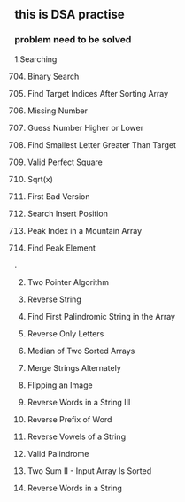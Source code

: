 ## this is DSA practise


### problem need to be solved

1.Searching

704. Binary Search

2089. Find Target Indices After Sorting Array

268. Missing Number

374. Guess Number Higher or Lower

744. Find Smallest Letter Greater Than Target

367. Valid Perfect Square

69. Sqrt(x)

278. First Bad Version

35. Search Insert Position

852. Peak Index in a Mountain Array

162. Find Peak Element

.

2. Two Pointer Algorithm

344. Reverse String

2108. Find First Palindromic String in the Array

917. Reverse Only Letters

4. Median of Two Sorted Arrays

1768. Merge Strings Alternately

832. Flipping an Image

557. Reverse Words in a String III

2000. Reverse Prefix of Word

345. Reverse Vowels of a String

125. Valid Palindrome

167. Two Sum II - Input Array Is Sorted

151. Reverse Words in a String